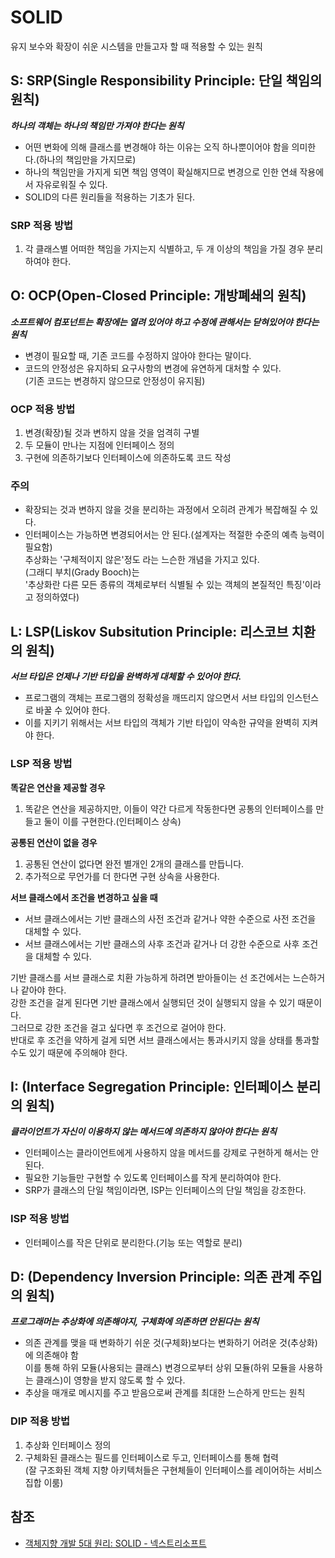 # SOLID
유지 보수와 확장이 쉬운 시스템을 만들고자 할 때 적용할 수 있는 원칙

## S: SRP(Single Responsibility Principle: 단일 책임의 원칙)
***하나의 객체는 하나의 책임만 가져야 한다는 원칙***
- 어떤 변화에 의해 클래스를 변경해야 하는 이유는 오직 하나뿐이어야 함을 의미한다.(하나의 책임만을 가지므로)
- 하나의 책임만을 가지게 되면 책임 영역이 확실해지므로 변경으로 인한 연쇄 작용에서 자유로워질 수 있다.
- SOLID의 다른 원리들을 적용하는 기초가 된다.

### SRP 적용 방법
1. 각 클래스별 어떠한 책임을 가지는지 식별하고, 두 개 이상의 책임을 가질 경우 분리하여야 한다.

## O: OCP(Open-Closed Principle: 개방폐쇄의 원칙)
***소프트웨어 컴포넌트는 확장에는 열려 있어야 하고 수정에 관해서는 닫혀있어야 한다는 원칙***
- 변경이 필요할 때, 기존 코드를 수정하지 않아야 한다는 말이다.   
- 코드의 안정성은 유지하되 요구사항의 변경에 유연하게 대처할 수 있다.   
  (기존 코드는 변경하지 않으므로 안정성이 유지됨)

### OCP 적용 방법
1. 변경(확장)될 것과 변하지 않을 것을 엄격히 구별
2. 두 모듈이 만나는 지점에 인터페이스 정의
3. 구현에 의존하기보다 인터페이스에 의존하도록 코드 작성

### 주의
- 확장되는 것과 변하지 않을 것을 분리하는 과정에서 오히려 관계가 복잡해질 수 있다.
- 인터페이스는 가능하면 변경되어서는 안 된다.(설계자는 적절한 수준의 예측 능력이 필요함)   
  추상화는 '구체적이지 않은'정도 라는 느슨한 개념을 가지고 있다.   
  (그래디 부치(Grady Booch)는   
  '추상화란 다른 모든 종류의 객체로부터 식별될 수 있는 객체의 본질적인 특징'이라고 정의하였다)

## L: LSP(Liskov Subsitution Principle: 리스코브 치환의 원칙)
***서브 타입은 언제나 기반 타입을 완벽하게 대체할 수 있어야 한다.***
- 프로그램의 객체는 프로그램의 정확성을 깨뜨리지 않으면서 서브 타입의 인스턴스로 바꿀 수 있어야 한다.
- 이를 지키기 위해서는 서브 타입의 객체가 기반 타입이 약속한 규약을 완벽히 지켜야 한다.

### LSP 적용 방법
**똑같은 연산을 제공할 경우**   
1. 똑같은 연산을 제공하지만, 이들이 약간 다르게 작동한다면 공통의 인터페이스를 만들고 둘이 이를 구현한다.(인터페이스 상속)

**공통된 연산이 없을 경우**   
1. 공통된 연산이 없다면 완전 별개인 2개의 클래스를 만듭니다.
2. 추가적으로 무언가를 더 한다면 구현 상속을 사용한다.

**서브 클래스에서 조건을 변경하고 싶을 때**
- 서브 클래스에서는 기반 클래스의 사전 조건과 같거나 약한 수준으로 사전 조건을 대체할 수 있다.
- 서브 클래스에서는 기반 클래스의 사후 조건과 같거나 더 강한 수준으로 사후 조건을 대체할 수 있다.

기반 클래스를 서브 클래스로 치환 가능하게 하려면 받아들이는 선 조건에서는 느슨하거나 같아야 한다.   
강한 조건을 걸게 된다면 기반 클래스에서 실행되던 것이 실행되지 않을 수 있기 때문이다.   
그러므로 강한 조건을 걸고 싶다면 후 조건으로 걸어야 한다.   
반대로 후 조건을 약하게 걸게 되면 서브 클래스에서는 통과시키지 않을 상태를 통과할 수도 있기 때문에 주의해야 한다.

## I: (Interface Segregation Principle: 인터페이스 분리의 원칙)
***클라이언트가 자신이 이용하지 않는 메서드에 의존하지 않아야 한다는 원칙***
- 인터페이스는 클라이언트에게 사용하지 않을 메서드를 강제로 구현하게 해서는 안된다.
- 필요한 기능들만 구현할 수 있도록 인터페이스를 작게 분리하여야 한다.
- SRP가 클래스의 단일 책임이라면, ISP는 인터페이스의 단일 책임을 강조한다.

### ISP 적용 방법
- 인터페이스를 작은 단위로 분리한다.(기능 또는 역할로 분리)

## D: (Dependency Inversion Principle: 의존 관계 주입의 원칙)
***프로그래머는 추상화에 의존해야지, 구체화에 의존하면 안된다는 원칙***
- 의존 관계를 맺을 때 변화하기 쉬운 것(구체화)보다는 변화하기 어려운 것(추상화)에 의존해야 함   
  이를 통해 하위 모듈(사용되는 클래스) 변경으로부터 상위 모듈(하위 모듈을 사용하는 클래스)이 영향을 받지 않도록 할 수 있다.
- 추상을 매개로 메시지를 주고 받음으로써 관계를 최대한 느슨하게 만드는 원칙

### DIP 적용 방법
1. 추상화 인터페이스 정의
2. 구체화된 클래스는 필드를 인터페이스로 두고, 인터페이스를 통해 협력   
   (잘 구조화된 객체 지향 아키텍처들은 구현체들이 인터페이스를 레이어하는 서비스 집합 이룸)
   
## 참조
* [객체지향 개발 5대 원리: SOLID - 넥스트리소프트](https://www.nextree.co.kr/p6960)
